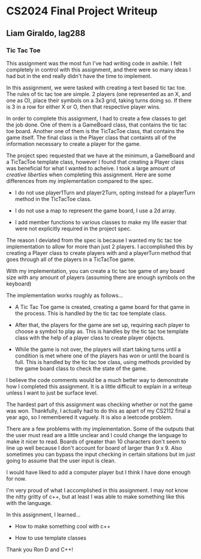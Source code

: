 #  CS2024 Final Project Writeup
## Liam Giraldo, lag288
### Tic Tac Toe

This assignment was the most fun I've had writing code in awhile. I felt completely in control with this assignment, and there were so many ideas I had but in the end really didn't have the time to implement.

In this assignment, we were tasked with creating a text based tic tac toe. The rules of tic tac toe are simple. 2 players (one represented as an X, and one as O), place their symbols on a 3x3 grid, taking turns doing so. If there is 3 in a row for either X or O, then that respective player wins.

In order to complete this assignment, I had to create a few classes to get the job done. One of them is a GameBoard class, that contains the tic tac toe board. Another one of them is the TicTacToe class, that contains the game itself. The final class is the Player class that containts all of the information necessary to create a player for the game.

The project spec requested that we have at the minimum, a GameBoard and a TicTacToe template class, however I found that creating a Player class was beneficial for what I wanted to acheive. I took a large amount of *creative liberties* when completing this assignment. Here are some differences from my implementation compared to the spec.

- I do not use player1Turn and player2Turn, opting instead for a playerTurn method in the TicTacToe class.

- I do not use a map to represent the game board, I use a 2d array.

- I add member functions to various classes to make my life easier that were not explicitly required in the project spec.

The reason I deviated from the spec is because I wanted my tic tac toe implementation to allow for more than just 2 players. I accomplished this by creating a Player class to create players with and a playerTurn method that goes through all of the players in a TicTacToe game.

With my implementation, you can create a tic tac toe game of any board size with any amount of players (assuming there are enough symbols on the keyboard)

The implementation works roughly as follows...

- A Tic Tac Toe game is created, creating a game board for that game in the process. This is handled by the tic tac toe template class.

- After that, the players for the game are set up, requiring each player to choose a symbol to play as. This is handles by the tic tac toe template class with the help of a player class to create player objects.

- While the game is not over, the players will start taking turns until a condition is met where one of the players has won or until the board is full. This is handled by the tic tac toe class, using methods provided by the game board class to check the state of the game.

I believe the code comments would be a much better way to demonstrate how I completed this assignment. It is a little difficult to explain in a writeup unless I want to just be surface level.

The hardest part of this assignment was checking whether or not the game was won. Thankfully, I actually had to do this as apart of my CS2112 final a year ago, so I remembered it vaguely. It is also a leetcode problem.

There are a few problems with my implementation. Some of the outputs that the user must read are a little unclear and I could change the language to make it nicer to read. Boards of greater than 10 characters don't seem to line up well because I don't account for board of larger than 9 x 9. Also sometimes you can bypass the input checking in certain sitations but im just going to assume that the user input is clean.

I would have liked to add a computer player but I think I have done enough for now.

I'm very proud of what I accomplished in this assignment. I may not know the nitty gritty of c++, but at least I was able to make something like this with the language.

In this assignment, I learned...

- How to make something cool with c++

- How to use template classes

Thank you Ron D and C++!
